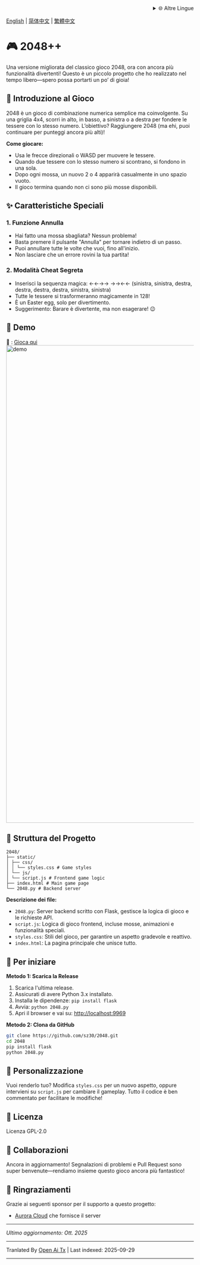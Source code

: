 <div align="right">
  <details>
    <summary >🌐 Altre Lingue</summary>
    <div>
      <div align="center">
        <a href="https://openaitx.github.io/view.html?user=sz30&project=2048-magic&lang=ja">日本語</a>
        | <a href="https://openaitx.github.io/view.html?user=sz30&project=2048-magic&lang=ko">한국어</a>
        | <a href="https://openaitx.github.io/view.html?user=sz30&project=2048-magic&lang=hi">हिन्दी</a>
        | <a href="https://openaitx.github.io/view.html?user=sz30&project=2048-magic&lang=th">ไทย</a>
        | <a href="https://openaitx.github.io/view.html?user=sz30&project=2048-magic&lang=fr">Français</a>
        | <a href="https://openaitx.github.io/view.html?user=sz30&project=2048-magic&lang=de">Deutsch</a>
        | <a href="https://openaitx.github.io/view.html?user=sz30&project=2048-magic&lang=es">Español</a>
        | <a href="https://openaitx.github.io/view.html?user=sz30&project=2048-magic&lang=it">Italiano</a>
        | <a href="https://openaitx.github.io/view.html?user=sz30&project=2048-magic&lang=ru">Русский</a>
        | <a href="https://openaitx.github.io/view.html?user=sz30&project=2048-magic&lang=pt">Português</a>
        | <a href="https://openaitx.github.io/view.html?user=sz30&project=2048-magic&lang=nl">Nederlands</a>
        | <a href="https://openaitx.github.io/view.html?user=sz30&project=2048-magic&lang=pl">Polski</a>
        | <a href="https://openaitx.github.io/view.html?user=sz30&project=2048-magic&lang=ar">العربية</a>
        | <a href="https://openaitx.github.io/view.html?user=sz30&project=2048-magic&lang=fa">فارسی</a>
        | <a href="https://openaitx.github.io/view.html?user=sz30&project=2048-magic&lang=tr">Türkçe</a>
        | <a href="https://openaitx.github.io/view.html?user=sz30&project=2048-magic&lang=vi">Tiếng Việt</a>
        | <a href="https://openaitx.github.io/view.html?user=sz30&project=2048-magic&lang=id">Bahasa Indonesia</a>
      </div>
    </div>
  </details>
</div>


[English](https://raw.githubusercontent.com/sz30/2048--/main/README.md) | [简体中文](https://raw.githubusercontent.com/sz30/2048--/main/README.zh-CN.md) | [繁體中文](https://raw.githubusercontent.com/sz30/2048--/main/README.zh-TW.md)

# 🎮 2048++

Una versione migliorata del classico gioco 2048, ora con ancora più funzionalità divertenti! Questo è un piccolo progetto che ho realizzato nel tempo libero—spero possa portarti un po’ di gioia!

## 🎯 Introduzione al Gioco

2048 è un gioco di combinazione numerica semplice ma coinvolgente. Su una griglia 4x4, scorri in alto, in basso, a sinistra o a destra per fondere le tessere con lo stesso numero. L’obiettivo? Raggiungere 2048 (ma ehi, puoi continuare per punteggi ancora più alti)!

**Come giocare:**
- Usa le frecce direzionali o WASD per muovere le tessere.
- Quando due tessere con lo stesso numero si scontrano, si fondono in una sola.
- Dopo ogni mossa, un nuovo 2 o 4 apparirà casualmente in uno spazio vuoto.
- Il gioco termina quando non ci sono più mosse disponibili.

## ✨ Caratteristiche Speciali

### 1. Funzione Annulla
- Hai fatto una mossa sbagliata? Nessun problema!
- Basta premere il pulsante "Annulla" per tornare indietro di un passo.
- Puoi annullare tutte le volte che vuoi, fino all'inizio.
- Non lasciare che un errore rovini la tua partita!

### 2. Modalità Cheat Segreta
- Inserisci la sequenza magica: ←←→→ →→←← (sinistra, sinistra, destra, destra, destra, destra, sinistra, sinistra)
- Tutte le tessere si trasformeranno magicamente in 128!
- È un Easter egg, solo per divertimento.
- Suggerimento: Barare è divertente, ma non esagerare! 😉

## 🎯 Demo

🎯 : [Gioca qui](http://2048.765431.xyz/)
<img width="1279" alt="demo" src="https://github.com/user-attachments/assets/0df2c956-b6d9-4371-a916-f6ac3ae642be" />



## 📁 Struttura del Progetto
```
2048/
├── static/
│ ├── css/
│ │ └── styles.css # Game styles
│ └── js/
│ └── script.js # Frontend game logic
├── index.html # Main game page
└── 2048.py # Backend server
```
**Descrizione dei file:**
- `2048.py`: Server backend scritto con Flask, gestisce la logica di gioco e le richieste API.
- `script.js`: Logica di gioco frontend, incluse mosse, animazioni e funzionalità speciali.
- `styles.css`: Stili del gioco, per garantire un aspetto gradevole e reattivo.
- `index.html`: La pagina principale che unisce tutto.

## 🚀 Per iniziare

**Metodo 1: Scarica la Release**
1. Scarica l'ultima release.
2. Assicurati di avere Python 3.x installato.
3. Installa le dipendenze: `pip install flask`
4. Avvia: `python 2048.py`
5. Apri il browser e vai su: [http://localhost:9969](http://localhost:9969)

**Metodo 2: Clona da GitHub**
```bash
git clone https://github.com/sz30/2048.git
cd 2048
pip install flask
python 2048.py
```

## 🎨 Personalizzazione

Vuoi renderlo tuo? Modifica `styles.css` per un nuovo aspetto, oppure intervieni su `script.js` per cambiare il gameplay. Tutto il codice è ben commentato per facilitare le modifiche!

## 📝 Licenza

Licenza GPL-2.0

## 🤝 Collaborazioni

Ancora in aggiornamento! Segnalazioni di problemi e Pull Request sono super benvenute—rendiamo insieme questo gioco ancora più fantastico!


## 🙏 Ringraziamenti

Grazie ai seguenti sponsor per il supporto a questo progetto:
- [Aurora Cloud](https://www.free-vps.net/) che fornisce il server

---
_Ultimo aggiornamento: Ott. 2025_


---

Tranlated By [Open Ai Tx](https://github.com/OpenAiTx/OpenAiTx) | Last indexed: 2025-09-29

---